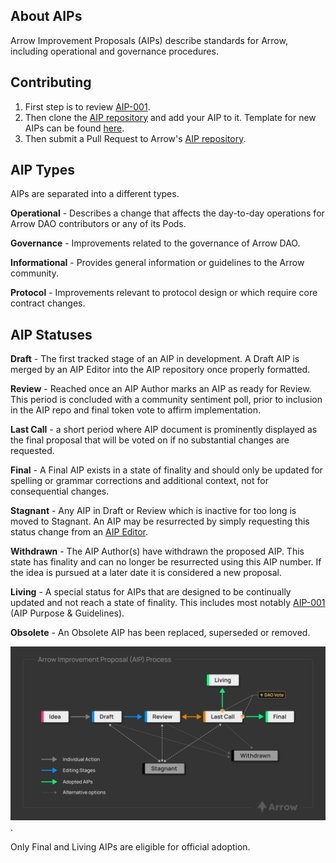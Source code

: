 ## About AIPs

Arrow Improvement Proposals (AIPs) describe standards for Arrow, including operational and governance procedures.

## Contributing 
1. First step is to review [AIP-001](https://github.com/Arrow-air/dao-aips/blob/main/AIPs/AIP-001.md). 
2. Then clone the [AIP repository](https://github.com/Arrow-air/dao-aips/blob/main/AIPs) and add your AIP to it. Template for new AIPs can be found [here](https://github.com/Arrow-air/dao-aips/blob/main/AIP-template.md).
3. Then submit a Pull Request to Arrow's [AIP repository](https://github.com/Arrow-air/dao-aips/blob/main/AIPs).

## AIP Types
AIPs are separated into a different types.

**Operational** - Describes a change that affects the day-to-day operations for Arrow DAO contributors or any of its Pods.

**Governance** - Improvements related to the governance of Arrow DAO.

**Informational** - Provides general information or guidelines to the Arrow community.

**Protocol** - Improvements relevant to protocol design or which require core contract changes.

## AIP Statuses
**Draft** - The first tracked stage of an AIP in development. A Draft AIP is merged by an AIP Editor into the AIP repository once properly formatted.

**Review** - Reached once an AIP Author marks an AIP as ready for Review. This period is concluded with a community sentiment poll, prior to inclusion in the AIP repo and final token vote to affirm implementation.

**Last Call** - a short period where AIP document is prominently displayed as the final proposal that will be voted on if no substantial changes are requested.

**Final** - A Final AIP exists in a state of finality and should only be updated for spelling or grammar corrections and additional context, not for consequential changes. 

**Stagnant** - Any AIP in Draft or Review which is inactive for too long is moved to Stagnant. An AIP may be resurrected by simply requesting this status change from an [AIP Editor](https://github.com/Arrow-air/dao-aips/blob/main/AIPs/AIP-003.md).

**Withdrawn** - The AIP Author(s) have withdrawn the proposed AIP. This state has finality and can no longer be resurrected using this AIP number. If the idea is pursued at a later date it is considered a new proposal.

**Living** - A special status for AIPs that are designed to be continually updated and not reach a state of finality. This includes most notably [AIP-001](https://github.com/Arrow-air/dao-aips/blob/main/AIPs/AIP-003.md) (AIP Purpose & Guidelines).

**Obsolete** - An Obsolete AIP has been replaced, superseded or removed.

![AIP Process Diagram](https://raw.githubusercontent.com/Arrow-air/dao-aips/main/assets/about-AIPs/AIP-process-diagram.png).

Only Final and Living AIPs are eligible for official adoption.


